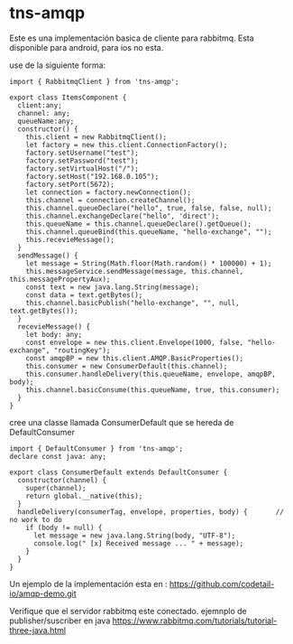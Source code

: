 
# tns-amqp
Este es una implementación basica de cliente para rabbitmq.
Esta disponible para android, para ios no esta.

use de la siguiente forma:

    import { RabbitmqClient } from 'tns-amqp';

    export class ItemsComponent {
      client:any;
      channel: any;
      queueName:any;
      constructor() {
        this.client = new RabbitmqClient();
        let factory = new this.client.ConnectionFactory();
        factory.setUsername("test");
        factory.setPassword("test");
        factory.setVirtualHost("/");
        factory.setHost("192.168.0.105");
        factory.setPort(5672);
        let connection = factory.newConnection();
        this.channel = connection.createChannel();
        this.channel.queueDeclare("hello", true, false, false, null);
        this.channel.exchangeDeclare("hello", 'direct');
        this.queueName = this.channel.queueDeclare().getQueue();
        this.channel.queueBind(this.queueName, "hello-exchange", "");
        this.recevieMessage();
      }
      sendMessage() {
        let message = String(Math.floor(Math.random() * 100000) + 1);
        this.messageService.sendMessage(message, this.channel, this.messagePropertyAux);
        const text = new java.lang.String(message);
        const data = text.getBytes();
        this.channel.basicPublish("hello-exchange", "", null, text.getBytes());
      }
      recevieMessage() {
        let body: any;
        const envelope = new this.client.Envelope(1000, false, "hello-exchange", "routingKey");
        const amqpBP = new this.client.AMQP.BasicProperties();
        this.consumer = new ConsumerDefault(this.channel);
        this.consumer.handleDelivery(this.queueName, envelope, amqpBP, body);
        this.channel.basicConsume(this.queueName, true, this.consumer);
      }
    }

cree una classe llamada ConsumerDefault que se hereda de DefaultConsumer


    import { DefaultConsumer } from 'tns-amqp';
    declare const java: any;

    export class ConsumerDefault extends DefaultConsumer {
      constructor(channel) {
        super(channel);
        return global.__native(this);
      }
      handleDelivery(consumerTag, envelope, properties, body) {       // no work to do
        if (body != null) {
          let message = new java.lang.String(body, "UTF-8");
          console.log(" [x] Received message ... " + message);
        }
      }
    }


Un ejemplo de la implementación esta en : https://github.com/codetail-io/amqp-demo.git


Verifique que el servidor rabbitmq este conectado.
ejemnplo de publisher/suscriber en java https://www.rabbitmq.com/tutorials/tutorial-three-java.html
